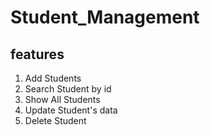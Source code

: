 # Student_Management

## features
 1. Add Students
 2. Search Student by id
 3. Show All Students
 4. Update Student's data
 5. Delete Student
